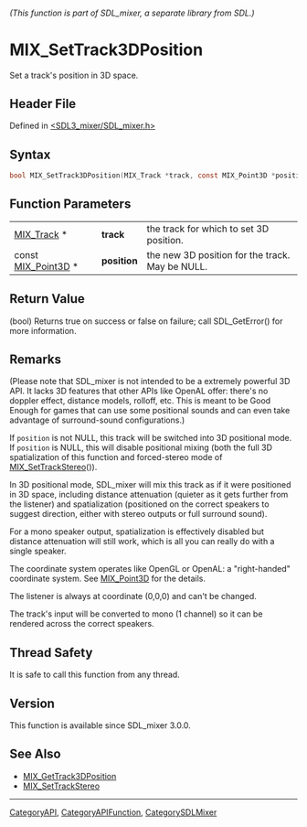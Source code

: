 ###### (This function is part of SDL_mixer, a separate library from SDL.)
# MIX_SetTrack3DPosition

Set a track's position in 3D space.

## Header File

Defined in [<SDL3_mixer/SDL_mixer.h>](https://github.com/libsdl-org/SDL_mixer/blob/main/include/SDL3_mixer/SDL_mixer.h)

## Syntax

```c
bool MIX_SetTrack3DPosition(MIX_Track *track, const MIX_Point3D *position);
```

## Function Parameters

|                                    |              |                                                 |
| ---------------------------------- | ------------ | ----------------------------------------------- |
| [MIX_Track](MIX_Track) *           | **track**    | the track for which to set 3D position.         |
| const [MIX_Point3D](MIX_Point3D) * | **position** | the new 3D position for the track. May be NULL. |

## Return Value

(bool) Returns true on success or false on failure; call SDL_GetError() for
more information.

## Remarks

(Please note that SDL_mixer is not intended to be a extremely powerful 3D
API. It lacks 3D features that other APIs like OpenAL offer: there's no
doppler effect, distance models, rolloff, etc. This is meant to be Good
Enough for games that can use some positional sounds and can even take
advantage of surround-sound configurations.)

If `position` is not NULL, this track will be switched into 3D positional
mode. If `position` is NULL, this will disable positional mixing (both the
full 3D spatialization of this function and forced-stereo mode of
[MIX_SetTrackStereo](MIX_SetTrackStereo)()).

In 3D positional mode, SDL_mixer will mix this track as if it were
positioned in 3D space, including distance attenuation (quieter as it gets
further from the listener) and spatialization (positioned on the correct
speakers to suggest direction, either with stereo outputs or full surround
sound).

For a mono speaker output, spatialization is effectively disabled but
distance attenuation will still work, which is all you can really do with a
single speaker.

The coordinate system operates like OpenGL or OpenAL: a "right-handed"
coordinate system. See [MIX_Point3D](MIX_Point3D) for the details.

The listener is always at coordinate (0,0,0) and can't be changed.

The track's input will be converted to mono (1 channel) so it can be
rendered across the correct speakers.

## Thread Safety

It is safe to call this function from any thread.

## Version

This function is available since SDL_mixer 3.0.0.

## See Also

- [MIX_GetTrack3DPosition](MIX_GetTrack3DPosition)
- [MIX_SetTrackStereo](MIX_SetTrackStereo)

----
[CategoryAPI](CategoryAPI), [CategoryAPIFunction](CategoryAPIFunction), [CategorySDLMixer](CategorySDLMixer)

